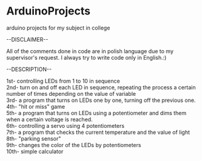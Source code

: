 # ArduinoProjects
arduino projects for my subject in college

--DISCLAIMER--

All of the comments done in code are in polish language due to my supervisor's request.
I always try to write code only in English.:)

--DESCRIPTION-- <br/>

1st- controlling LEDs from 1 to 10 in sequence <br/>
2nd- turn on and off each LED in sequence, repeating the process a certain number of times depending on the value of variable <br/>
3rd- a program that turns on LEDs one by one, turning off the previous one. <br/>
4th- "hit or miss" game <br/>
5th- a program that turns on LEDs using a potentiometer and dims them when a certain voltage is reached. <br/>
6th- controlling a servo using 4 potentiometers <br/>
7th- a program that checks the current temperature and the value of light<br/>
8th- "parking sensor"	<br/>
9th- changes the color of the LEDs by potentiometers <br/>
10th- simple calculator
